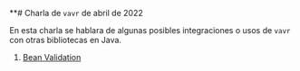 **# Charla de `vavr` de abril de 2022

En esta charla se hablara de algunas posibles integraciones o usos de `vavr` con otras bibliotecas
en Java.

1. [Bean Validation](https://github.com/domix/vavr-talk-javamexico-2022-04/tree/main/infrastructure)
